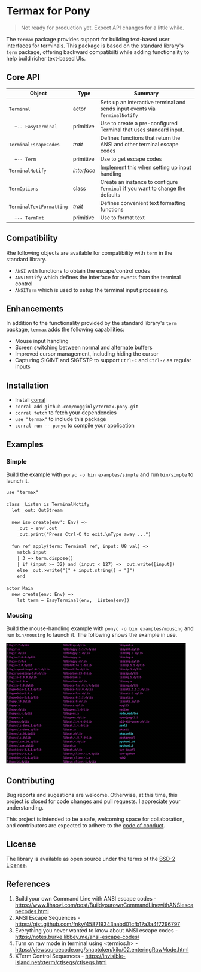 # Termax for Pony

> Not ready for production yet. Expect API changes for a little while. 

The `termax` package provides support for building text-based user interfaces for terminals. This package is based on the standard library's `term` package, offering backward compatibilti while adding functionality to help build richer text-based UIs.

## Core API

| Object                                     | Type        | Summary                                                                       |
| ------------------------------------------ | ----------- | ----------------------------------------------------------------------------- |
| `Terminal`                                 | actor       | Sets up an interactive terminal and sends input events via `TerminalNotify`   |
| &nbsp;&nbsp;&nbsp;&nbsp;`+-- EasyTerminal` | primitive   | Use to create a pre-configured Terminal that uses standard input.             |
| `TerminalEscapeCodes`                      | *trait*     | Defines functions that return the ANSI and other terminal escape codes        |
| &nbsp;&nbsp;&nbsp;&nbsp;`+-- Term`         | primitive   | Use to get escape codes                                                       |
| `TerminalNotify`                           | *interface* | Implement this when setting up input handling                                 |
| `TermOptions`                              | class       | Create an instance to configure `Terminal` if you want to change the defaults |
| `TerminalTextFormatting`                   | *trait*     | Defines convenient text formatting functions                                  |
| &nbsp;&nbsp;&nbsp;&nbsp;`+-- TermFmt`      | primitive   | Use to format text                                                            |

## Compatibility

Rhe following objects are available for compatibility with `term` in the standard library.

* `ANSI` with functions to obtain the escape/control codes
* `ANSINotify` which defines the interface for events from the terminal control
* `ANSITerm` which is used to setup the terminal input processing.

## Enhancements

In addition to the functionality provided by the standard library's `term` package, `termax` adds the following capabilities:

* Mouse input handling
* Screen switching between normal and alternate buffers
* Improved cursor management, including hiding the cursor
* Capturing SIGINT and SIGTSTP to support `Ctrl-C` and `Ctrl-Z` as regular inputs

## Installation

* Install [corral](https://github.com/ponylang/corral)
* `corral add github.com/nogginly/termax.pony.git`
* `corral fetch` to fetch your dependencies
* `use "termax"` to include this package
* `corral run -- ponyc` to compile your application

## Examples

### Simple

Build the example with `ponyc -o bin examples/simple` and run `bin/simple` to launch it.

```pony
use "termax"

class _Listen is TerminalNotify
  let _out: OutStream

  new iso create(env': Env) => 
    _out = env'.out
    _out.print("Press Ctrl-C to exit.\nType away ...")

  fun ref apply(term: Terminal ref, input: U8 val) =>
    match input
    | 3 => term.dispose()
    | if (input >= 32) and (input < 127) => _out.write([input])
    else _out.>write("[" + input.string() + "]")
    end

actor Main
  new create(env: Env) =>
    let term = EasyTerminal(env, _Listen(env))
```
### Mousing

Build the mouse-handling example with `ponyc -o bin examples/mousing` and run `bin/mousing` to launch it. The following shows the example in use.

![Mousing example video](docs/images/termax.mousing.gif)

## Contributing

Bug reports and sugestions are welcome. Otherwise, at this time, this project is closed for code changes and pull requests. I appreciate your understanding.

This project is intended to be a safe, welcoming space for collaboration, and contributors are expected to adhere to the [code of conduct](CODE_OF_CONDUCT.md).

## License

The library is available as open source under the terms of the [BSD-2 License](LICENSE).

## References

1. Build your own Command Line with ANSI escape codes - https://www.lihaoyi.com/post/BuildyourownCommandLinewithANSIescapecodes.html
2. ANSI Escape Sequences - https://gist.github.com/fnky/458719343aabd01cfb17a3a4f7296797
3. Everything you never wanted to know about ANSI escape codes - https://notes.burke.libbey.me/ansi-escape-codes/
4. Turn on raw mode in terminal using <termios.h> - https://viewsourcecode.org/snaptoken/kilo/02.enteringRawMode.html
5. XTerm Control Sequences - https://invisible-island.net/xterm/ctlseqs/ctlseqs.html
